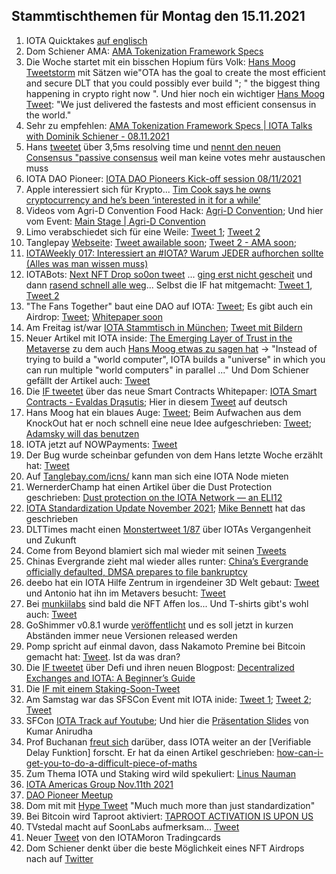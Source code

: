 ## Stammtischthemen für Montag den 15.11.2021

1. IOTA Quicktakes [auf englisch](https://www.youtube.com/watch?v=14ZN4O8gloA)
2. Dom Schiener AMA: [AMA Tokenization Framework Specs](https://www.youtube.com/watch?v=dXgqslmgzec)
3. Die Woche startet mit ein bisschen Hopium fürs Volk: [Hans Moog Tweetstorm](https://twitter.com/hus_qy/status/1457776545389441029?s=20) mit Sätzen wie"OTA has the goal to create the most efficient and secure DLT that you could possibly ever build ";  " the biggest thing happening in crypto right now ". Und hier noch ein wichtiger [Hans Moog Tweet](https://twitter.com/hus_qy/status/1457811079707471879?s=20): "We just delivered the fastests and most efficient consensus in the world."
4. Sehr zu empfehlen: [AMA Tokenization Framework Specs | IOTA Talks with Dominik Schiener - 08.11.2021](https://www.youtube.com/watch?v=dXgqslmgzec&feature=youtu.be)
5. Hans [tweetet](https://twitter.com/hus_qy/status/1458007366054592513?s=20) über 3,5ms resolving time und  [nennt den neuen Consensus "passive consensus](https://twitter.com/hus_qy/status/1458007809690320898?s=20) weil man keine votes mehr austauschen muss
6. IOTA DAO Pioneer: [IOTA DAO Pioneers Kick-off session 08/11/2021](https://www.youtube.com/watch?v=gqDWyYOgi90)
7. Apple interessiert sich für Krypto... [Tim Cook says he owns cryptocurrency and he’s been ‘interested in it for a while’](https://www.cnbc.com/2021/11/09/apple-ceo-tim-cook-says-he-owns-cryptocurrency.html)
8. Videos vom Agri-D Convention Food Hack: [Agri-D Convention](https://www.youtube.com/channel/UCnNBxurOmcvcTwiFbfPAaeQ); Und hier vom Event: [Main Stage | Agri-D Convention](https://www.youtube.com/watch?v=d4ce1JS176g&t=1s)
9. Limo verabschiedet sich für eine Weile: [Tweet 1](https://twitter.com/42_paradox/status/1458169675947421696?s=20); [Tweet 2](https://twitter.com/42_paradox/status/1458517005334683651?s=20)
10. Tanglepay [Webseite](https://tanglepay.com/): [Tweet awailable soon](https://twitter.com/tanglepaycom/status/1458263667418406915?s=20); [Tweet 2 - AMA soon](https://twitter.com/tanglepaycom/status/1458277791703568384?s=20); 
11. [IOTAWeekly 017: Interessiert an #IOTA? Warum JEDER aufhorchen sollte (Alles was man wissen muss)](https://www.youtube.com/watch?v=LvR_7sQLOgs)
12. IOTABots: [Next NFT Drop so0on tweet](https://twitter.com/iotabots/status/1458030553098293250?s=20=) ... [ging erst nicht gescheit](https://twitter.com/iotabots/status/1458452749822144515?s=20) und dann [rasend schnell alle weg](https://twitter.com/iotabots/status/1458460737874059266?s=20)... Selbst die IF hat mitgemacht: [Tweet 1](https://twitter.com/HolgerKoether/status/1458470248819142661?s=20), [Tweet 2](https://twitter.com/c_varley/status/1458459444786999300?s=20)
13. "The Fans Together" baut eine DAO auf IOTA: [Tweet](https://twitter.com/TheFansTogether/status/1458133739146461188?s=20); Es gibt auch ein Airdrop: [Tweet](https://twitter.com/TheFansTogether/status/1458763530669379588?t=feIlGXgMqTnx_EurePOlBQ&s=19); [Whitepaper soon](https://twitter.com/TheFansTogether/status/1459139755019542528?s=20)
14. Am Freitag ist/war [IOTA Stammtisch in München](https://www.meetup.com/de-DE/IOTA-Muc/events/hfcdpsyccpbhb/); [Tweet mit Bildern](https://twitter.com/IotaMunchen/status/1459291103350374414?s=20)
15. Neuer Artikel mit IOTA inside: [The Emerging Layer of Trust in the Metaverse](https://smallwoventhreads.medium.com/the-emerging-layer-of-trust-in-the-metaverse-7982dfb080fd) zu dem auch [Hans Moog etwas zu sagen hat](https://twitter.com/hus_qy/status/1458726533607182339?s=20) -> "Instead of trying to build a "world computer", IOTA builds a "universe" in which you can run multiple "world computers" in parallel ..." Und Dom Schiener gefällt der Artikel auch: [Tweet](https://twitter.com/DomSchiener/status/1458736617544421377?s=20)
16. Die [IF tweetet](https://twitter.com/iota/status/1458424859441172486?s=20) über das neue Smart Contracts Whitepaper: [IOTA Smart Contracts - Evaldas Drąsutis](https://files.iota.org/papers/ISC_WP_Nov_10_2021.pdf); Hier in diesem [Tweet](https://twitter.com/bohl_oliver/status/1459545447836565505?s=20) auf deutsch
17. Hans Moog hat ein blaues Auge: [Tweet](https://twitter.com/hus_qy/status/1458421924598538242?s=20); Beim Aufwachen aus dem KnockOut hat er noch schnell eine neue Idee aufgeschrieben: [Tweet](https://twitter.com/hus_qy/status/1458424724489482240?s=20); [Adamsky will das benutzen](https://twitter.com/c4rt0gr4ph3r/status/1458756138137268224?s=20)
18. IOTA jetzt auf NOWPayments: [Tweet](https://twitter.com/NOWPayments_io/status/1458550893176135680?s=20)
19. Der Bug wurde scheinbar gefunden von dem Hans letzte Woche erzählt hat: [Tweet](https://twitter.com/Vrom14286662/status/1458488796425695233?s=20)
20. Auf [Tanglebay.com/icns/](https://tanglebay.com/icns/) kann man sich eine IOTA Node mieten 
21. WernerderChamp hat einen Artikel über die Dust Protection geschrieben: [Dust protection on the IOTA Network — an ELI12](https://medium.com/@wernerderchamp/dust-protection-on-the-iota-network-an-eli12-d8ca567a2d36)
22. [IOTA Standardization Update November 2021](https://blog.iota.org/iota-standardization-update-november-2021/); [Mike Bennett](https://twitter.com/MikeHypercube/status/1458832722353348608?s=20) hat das geschrieben
23. DLTTimes macht einen [Monstertweet 1/87](https://twitter.com/TheDLTimes/status/1458813290876911623?s=20) über IOTAs Vergangenheit und Zukunft
24. Come from Beyond blamiert sich mal wieder mit seinen [Tweets](https://twitter.com/c___f___b/status/1458574767603204097?t=ZIUHCb_QW6nXjwotiusdHA&s=19)
25. Chinas Evergrande zieht mal wieder alles runter: [China’s Evergrande officially defaulted, DMSA prepares to file bankruptcy](https://insiderpaper.com/chinas-evergrande-officially-defaulted/)
26. deebo hat ein IOTA Hilfe Zentrum in irgendeiner 3D Welt gebaut: [Tweet](https://twitter.com/Yap_Chief/status/1458583644688330762?s=20) und Antonio hat ihn im Metavers besucht: [Tweet](https://twitter.com/antonionardella/status/1458756360082972672?s=20)
27. Bei [munkiilabs](https://twitter.com/munkiilab) sind bald die NFT Affen los... Und T-shirts gibt's wohl auch: [Tweet](https://twitter.com/munkiilab/status/1459210735553290242?s=20)
28. GoShimmer v0.8.1 wurde [veröffentlicht](https://twitter.com/hus_qy/status/1458882709145726977) und es soll jetzt in kurzen Abständen immer neue Versionen released werden
29. Pomp spricht auf einmal davon, dass Nakamoto Premine bei Bitcoin gemacht hat: [Tweet](https://twitter.com/APompliano/status/1458946708054892545?s=20). Ist da was dran?
30. Die [IF tweetet](https://twitter.com/iota/status/1459114277864882177?s=20) über Defi und ihren neuen Blogpost: [Decentralized Exchanges and IOTA: A Beginner’s Guide](https://blog.iota.org/decentralized-exchanges-and-iota-a-beginners-guide/)
31. Die [IF mit einem Staking-Soon-Tweet](https://twitter.com/iota/status/1459159239956611079?s=20)
32. Am Samstag war das SFSCon Event mit IOTA inide: [Tweet 1](https://twitter.com/kranirudha/status/1457266022898036738?s=20); [Tweet 2](https://twitter.com/SFScon/status/1459204349196791810?s=20); [Tweet](https://twitter.com/iota/status/1455807122894204928?s=20)
33. SFCon [IOTA Track auf Youtube](https://www.youtube.com/watch?v=k599nUInKsE); Und hier die [Präsentation Slides](https://t.co/0tASNtc6bI?amp=1) von Kumar Anirudha
34. Prof Buchanan [freut sich](https://twitter.com/billatnapier/status/1459292926870175749?s=20) darüber, dass IOTA weiter an der [Verifiable Delay Funktion] forscht. Er hat da einen Artikel geschrieben: [how-can-i-get-you-to-do-a-difficult-piece-of-maths](https://medium.com/asecuritysite-when-bob-met-alice/how-can-i-get-you-to-do-a-difficult-piece-of-maths-432173470269)
35. Zum Thema IOTA und Staking wird wild spekuliert: [Linus Nauman](https://twitter.com/LinusNaumann/status/1459275959002095625?s=20)
36. [IOTA Americas Group Nov.11th 2021](https://www.youtube.com/watch?v=4EN-oOCwPm4)
37. [DAO Pioneer Meetup](https://www.youtube.com/watch?v=0WQ7Aj52DVE)
38. Dom mit mit [Hype Tweet](https://twitter.com/DomSchiener/status/1459504251290492930?s=20) "Much much more than just standardization"
39. Bei Bitcoin wird Taproot aktiviert: [TAPROOT ACTIVATION IS UPON US](https://bitcoinmagazine.com/technical/why-bitcoin-taproot-activation-is-exciting)
40. TVstedal macht auf SoonLabs aufmerksam... [Tweet](https://twitter.com/TVstedal/status/1459545401091100676?s=20)
41. Neuer [Tweet](https://twitter.com/iotamorons/status/1459899105199673351?s=20) von den IOTAMoron Tradingcards
42. Dom Schiener denkt über die beste Möglichkeit eines NFT Airdrops nach auf [Twitter](https://twitter.com/DomSchiener/status/1459852415973400581?s=20)
